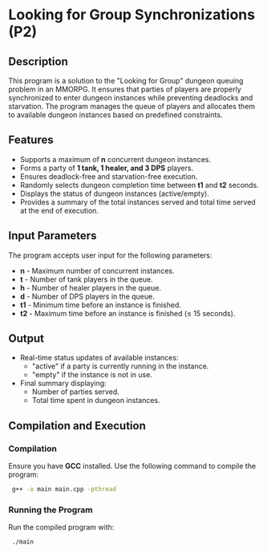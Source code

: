 # Looking for Group Synchronizations (P2)

## Description
This program is a solution to the "Looking for Group" dungeon queuing problem in an MMORPG. It ensures that parties of players are properly synchronized to enter dungeon instances while preventing deadlocks and starvation. The program manages the queue of players and allocates them to available dungeon instances based on predefined constraints.

## Features
- Supports a maximum of **n** concurrent dungeon instances.
- Forms a party of **1 tank, 1 healer, and 3 DPS** players.
- Ensures deadlock-free and starvation-free execution.
- Randomly selects dungeon completion time between **t1** and **t2** seconds.
- Displays the status of dungeon instances (active/empty).
- Provides a summary of the total instances served and total time served at the end of execution.

## Input Parameters
The program accepts user input for the following parameters:
- **n** - Maximum number of concurrent instances.
- **t** - Number of tank players in the queue.
- **h** - Number of healer players in the queue.
- **d** - Number of DPS players in the queue.
- **t1** - Minimum time before an instance is finished.
- **t2** - Maximum time before an instance is finished (≤ 15 seconds).

## Output
- Real-time status updates of available instances:
  - "active" if a party is currently running in the instance.
  - "empty" if the instance is not in use.
- Final summary displaying:
  - Number of parties served.
  - Total time spent in dungeon instances.

## Compilation and Execution
### Compilation
Ensure you have **GCC** installed. Use the following command to compile the program:
```bash
 g++ -o main main.cpp -pthread
```

### Running the Program
Run the compiled program with:
```bash
 ./main
```

